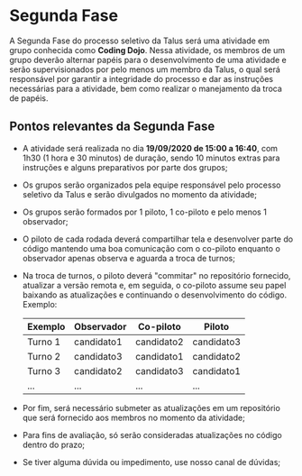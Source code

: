 # Segunda Fase

A Segunda Fase do processo seletivo da Talus será uma atividade em grupo conhecida como **Coding Dojo**. Nessa atividade, os membros de um grupo deverão alternar papéis para o desenvolvimento de uma atividade e serão supervisionados por pelo menos um membro da Talus, o qual será responsável por garantir a integridade do processo e dar as instruções necessárias para a atividade, bem como realizar o manejamento da troca de papéis.

## Pontos relevantes da Segunda Fase

- A atividade será realizada no dia **19/09/2020  de 15:00 a 16:40**, com 1h30 (1 hora e 30 minutos) de duração, sendo 10 minutos extras para instruções e alguns preparativos por parte dos grupos;
- Os grupos serão organizados pela equipe responsável pelo processo seletivo da Talus e serão divulgados no momento da atividade;
- Os grupos serão formados por 1 piloto, 1 co-piloto e pelo menos 1 observador;
- O piloto de cada rodada deverá compartilhar tela e desenvolver parte do código mantendo uma boa comunicação com o co-piloto enquanto o observador apenas observa e aguarda a troca de turnos;
- Na troca de turnos, o piloto deverá "commitar" no repositório fornecido, atualizar a versão remota e, em seguida, o co-piloto assume seu papel baixando as atualizações e continuando o desenvolvimento do código. Exemplo:

    | Exemplo | Observador | Co-piloto  | Piloto     |
    | ------- | ---------- | ---------- | ---------- |
    | Turno 1 | candidato1 | candidato2 | candidato3 |
    | Turno 2 | candidato3 | candidato1 | candidato2 |
    | Turno 3 | candidato2 | candidato3 | candidato1 |
    | ...     | ...        | ...        | ...        |

- Por fim, será necessário submeter as atualizações em um repositório que será fornecido aos membros no momento da atividade;
- Para fins de avaliação, só serão consideradas atualizações no código dentro do prazo;
- Se tiver alguma dúvida ou impedimento, use nosso canal de dúvidas;
